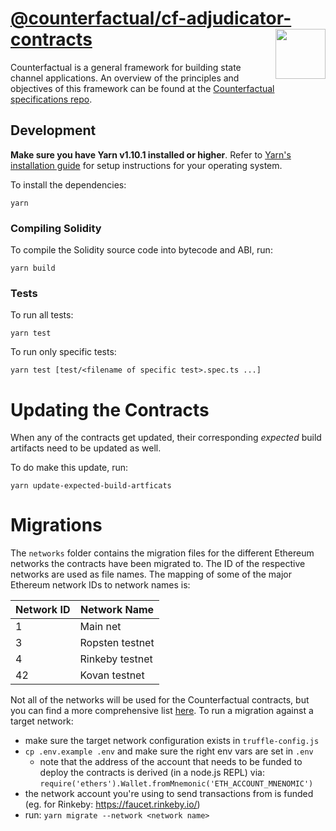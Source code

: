 # [@counterfactual/cf-adjudicator-contracts](https://github.com/counterfactual/monorepo/tree/master/packages/cf-adjudicator-contracts) <img align="right" src="../../logo.svg" height="80px" />

Counterfactual is a general framework for building state channel applications. An overview of the principles and objectives of this framework can be found at the [Counterfactual specifications repo](https://github.com/counterfactual/specs).

## Development

**Make sure you have Yarn v1.10.1 installed or higher**. Refer to [Yarn's installation guide](https://yarnpkg.com/lang/en/docs/install/) for setup instructions for your operating system.

To install the dependencies:

```shell
yarn
```

### Compiling Solidity

To compile the Solidity source code into bytecode and ABI, run:

```shell
yarn build
```

### Tests

To run all tests:

```shell
yarn test
```

To run only specific tests:

```shell
yarn test [test/<filename of specific test>.spec.ts ...]
```

# Updating the Contracts

When any of the contracts get updated, their corresponding _expected_ build artifacts need to be updated as well.

To do make this update, run:

```shell
yarn update-expected-build-artficats
```

# Migrations

The `networks` folder contains the migration files for the different Ethereum networks the contracts have been migrated to. The ID of the respective networks are used as file names. The mapping of some of the major Ethereum network IDs to network names is:

| Network ID | Network Name    |
| ---------- | --------------- |
| 1          | Main net        |
| 3          | Ropsten testnet |
| 4          | Rinkeby testnet |
| 42         | Kovan testnet   |

Not all of the networks will be used for the Counterfactual contracts, but you can find a more comprehensive list [here](https://ethereum.stackexchange.com/a/17101). To run a migration against a target network:

- make sure the target network configuration exists in `truffle-config.js`
- `cp .env.example .env` and make sure the right env vars are set in `.env`
  - note that the address of the account that needs to be funded to deploy the contracts is derived (in a node.js REPL) via: `require('ethers').Wallet.fromMnemonic('ETH_ACCOUNT_MNENOMIC')`
- the network account you're using to send transactions from is funded (eg. for Rinkeby: https://faucet.rinkeby.io/)
- run: `yarn migrate --network <network name>`
